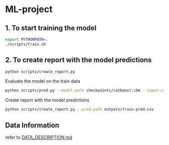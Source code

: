 # ML-project

## 1. To start training the model
```bash
export PYTHONPATH=.
./scripts/train.sh
```

## 2. To create report with the model predictions
```bash
python scripts/create_report.py
```

Evaluate the model on the train data
```bash
python scripts/pred.py --model-path checkpoints/catboost.cbm --input-csv data/train.csv --output-csv outputs/train-pred.csv
```

Create report with the model predictions
```bash
python scripts/create_report.py --pred-path outputs/train-pred.csv
```

## Data Information

refer to [DATA_DESCRIPTION.md](DATA_DESCRIPTION.md)